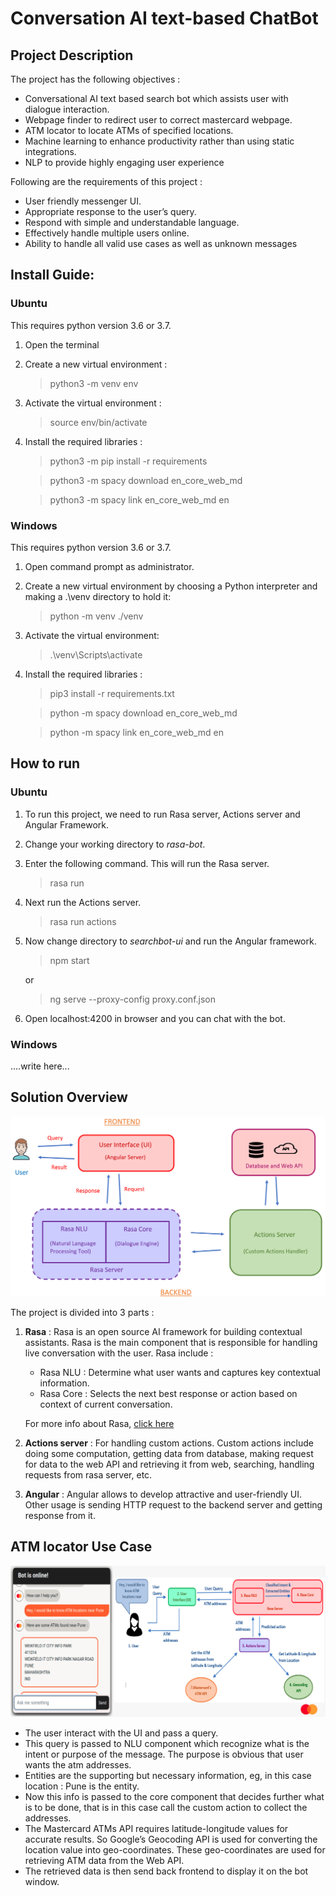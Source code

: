 # Conversation AI text-based ChatBot

## Project Description

The project has the following objectives :
-   Conversational AI text based search bot which assists user with dialogue interaction.
-   Webpage finder to redirect user to correct mastercard webpage.
-   ATM locator to locate ATMs of specified locations.
-   Machine learning to enhance productivity rather than using static integrations.
-   NLP to provide highly engaging user experience

Following are the requirements of this project :
-   User friendly messenger UI.
-   Appropriate response to the user’s query.
-   Respond with simple and understandable language.
-   Effectively handle multiple users online.
-   Ability to handle all valid use cases as well as unknown messages

## Install Guide:

### Ubuntu

This requires python version 3.6 or 3.7.
1.  Open the terminal
2.  Create a new virtual environment :

    >   python3 -m venv env
3.  Activate the virtual environment :

    >   source  env/bin/activate
4.  Install the required libraries :

    >   python3 -m pip install -r requirements

    >   python3 -m spacy download en_core_web_md

    >   python3 -m spacy link en_core_web_md en

### Windows
This requires python version 3.6 or 3.7.
1. Open command prompt as administrator.
2. Create a new virtual environment by choosing a Python interpreter and making a .\venv directory to hold it:

    >   python -m venv ./venv
3. Activate the virtual environment:

    >   .\venv\Scripts\activate
4.  Install the required libraries :

    >   pip3 install -r requirements.txt

    >   python -m spacy download en_core_web_md

    >   python -m spacy link en_core_web_md en

## How to run

### Ubuntu

1.  To run this project, we need to run Rasa server, Actions server and Angular Framework.
2.  Change your working directory to *rasa-bot*.
3.  Enter the following command. This will run the Rasa server.

    >   rasa run
4.  Next run the Actions server.

    >   rasa run actions
5.  Now change directory to *searchbot-ui* and run the Angular framework.

    >   npm start

    or

    >   ng serve --proxy-config proxy.conf.json
6.  Open localhost:4200 in browser and you can chat with the bot.

### Windows

....write here...

## Solution Overview

![Block diagram](diagrams/Solution-Overview-Diagram.png)

The project is divided into 3 parts :
1.  **Rasa** :  Rasa is an open source AI framework for building contextual assistants. Rasa is the main component that is responsible for handling live conversation with the user. Rasa include :
    -   Rasa NLU : Determine what user wants and captures key contextual information.
    -   Rasa Core : Selects the next best response or action based on context of current conversation.

    For more info about Rasa, [click here](https://rasa.com/docs/rasa/)
2.  **Actions server** :  For handling custom actions. Custom actions include doing some computation, getting data from database, making request for data to the web API and retrieving it from web, searching, handling requests from rasa server, etc.
3.  **Angular** : Angular allows to develop attractive and user-friendly UI. Other usage is sending HTTP request to the backend server and getting response from it.

## ATM locator Use Case

![Information Flow in ATM locator use case](diagrams/ATM-locator.png)

-   The user interact with the UI and pass a query.
-   This query is passed to NLU component which recognize what is the intent or purpose of the message. The purpose is obvious that user wants the atm addresses.
-   Entities are the supporting but necessary information, eg, in this case location : Pune is the entity.
-   Now this info is passed to the core component that decides further what is to be done, that is in this case call the custom action to collect the addresses.
-   The Mastercard ATMs API requires latitude-longitude values for accurate results. So Google’s Geocoding API is used for converting the location value into geo-coordinates. These geo-coordinates are used for retrieving ATM data from the Web API.
-   The retrieved data is then send back frontend to display it on the bot window.
